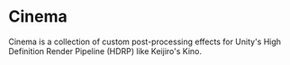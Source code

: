 # Cinema
Cinema is a collection of custom post-processing effects for Unity's High Definition Render Pipeline (HDRP) like Keijiro's Kino.
